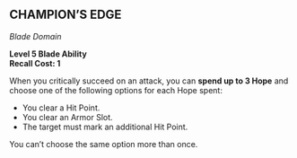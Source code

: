 ## CHAMPION’S EDGE  
_Blade Domain_

**Level 5 Blade Ability**  
**Recall Cost: 1**

When you critically succeed on an attack, you can **spend up to 3 Hope** and choose one of the following options for each Hope spent:  

- You clear a Hit Point.  
- You clear an Armor Slot.  
- The target must mark an additional Hit Point.  

You can’t choose the same option more than once.  
